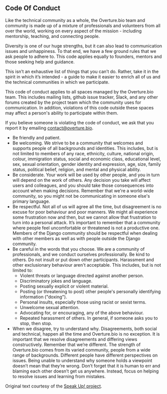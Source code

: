 ## Code Of Conduct
Like the technical community as a whole, the Overture.bio team and community is made up of a mixture of professionals and volunteers from all over the world, working on every aspect of the mission - including mentorship, teaching, and connecting people.

Diversity is one of our huge strengths, but it can also lead to communication issues and unhappiness. To that end, we have a few ground rules that we ask people to adhere to. This code applies equally to founders, mentors and those seeking help and guidance.

This isn’t an exhaustive list of things that you can’t do. Rather, take it in the spirit in which it’s intended - a guide to make it easier to enrich all of us and the technical communities in which we participate.

This code of conduct applies to all spaces managed by the Overture.bio team. This includes mailing lists, github issue tracker, Slack, and any other forums created by the project team which the community uses for communication. In addition, violations of this code outside these spaces may affect a person's ability to participate within them.

If you believe someone is violating the code of conduct, we ask that you report it by emailing contact@overture.bio.

-   Be friendly and patient.    
-   Be welcoming. We strive to be a community that welcomes and supports people of all backgrounds and identities. This includes, but is not limited to members of any race, ethnicity, culture, national origin, colour, immigration status, social and economic class, educational level, sex, sexual orientation, gender identity and expression, age, size, family status, political belief, religion, and mental and physical ability.    
-   Be considerate. Your work will be used by other people, and you in turn will depend on the work of others. Any decision you take will affect users and colleagues, and you should take those consequences into account when making decisions. Remember that we're a world-wide community, so you might not be communicating in someone else's primary language.    
-   Be respectful. Not all of us will agree all the time, but disagreement is no excuse for poor behaviour and poor manners. We might all experience some frustration now and then, but we cannot allow that frustration to turn into a personal attack. It’s important to remember that a community where people feel uncomfortable or threatened is not a productive one. Members of the Django community should be respectful when dealing with other members as well as with people outside the Django community.    
-   Be careful in the words that you choose. We are a community of professionals, and we conduct ourselves professionally. Be kind to others. Do not insult or put down other participants. Harassment and other exclusionary behaviour aren't acceptable. This includes, but is not limited to:
	-   Violent threats or language directed against another person.  
	-   Discriminatory jokes and language.    
	-   Posting sexually explicit or violent material.    
	-   Posting (or threatening to post) other people's personally identifying information ("doxing").    
	-   Personal insults, especially those using racist or sexist terms.   
	-   Unwelcome sexual attention.    
	-   Advocating for, or encouraging, any of the above behaviour.
	-   Repeated harassment of others. In general, if someone asks you to stop, then stop.
-   When we disagree, try to understand why. Disagreements, both social and technical, happen all the time and Overture.bio is no exception. It is important that we resolve disagreements and differing views constructively. Remember that we’re different. The strength of Overture.bio comes from its varied community, people from a wide range of backgrounds. Different people have different perspectives on issues. Being unable to understand why someone holds a viewpoint doesn’t mean that they’re wrong. Don’t forget that it is human to err and blaming each other doesn’t get us anywhere. Instead, focus on helping to resolve issues and learning from mistakes.
 
Original text courtesy of the [Speak Up! project](http://web.archive.org/web/20141109123859/http://speakup.io/coc.html).


